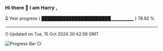 ### Hi there 👋 I am Harry , 

⏳ Year progress { ███████████████████████▁▁▁▁▁▁▁ } 78.92 %

---

⏰ Updated on Tue, 15 Oct 2024 20:42:59 GMT

![Progress Bar CI](https://github.com/duykhang68/duykhang68/workflows/Progress%20Bar%20CI/badge.svg)
